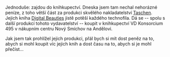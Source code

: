 <!-- dcterms:identifier = riderweblog#5 -->
<!-- dcterms:title = Jak programátoři přicházejí o peníze... -->
<!-- np9:categoryId = 2 -->
<!-- x4w:category = Lidé a jiná zvěř -->
<!-- np9:authorId = 1 -->
<!-- np9:authorEmail = michal.valasek@altairis.cz -->
<!-- dcterms:creator = Michal Altair Valášek -->
<!-- dcterms:created = 2003-02-01T22:06:40+01:00 -->
<!-- dcterms:date = 2003-02-01T22:06:40+01:00 -->

Jednoduše: zajdou do knihkupectví. Dneska jsem tam nechal nehorázné peníze, z toho větší část za produkci skvělého nakladatelství [Taschen](http://www.taschen.com/). Jejich kniha [Digital Beauties](http://www.taschen.com/pages/en/catalogue/books/digital/all/facts/02984.htm) jistě potěší každého technofila. Dá se -- spolu s další produkcí tohoto vydavatelství -- koupit v knihkupectví VD Konsorcium 495 v nákupním centru Nový Smíchov na Andělovi.

Jak jsem tak prohlížel jejich produkci, přál bych si mít dost peněz na to, abych si mohl koupit víc jejich knih a dost času na to, abych si je mohl přečíst...